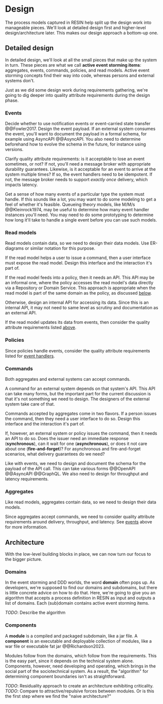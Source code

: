 # Design

The process models captured in RESIN help split up the design work into manageable pieces.
We'll look at detailed design first and higher-level design/architecture later.
This makes our design approach a bottom-up one.


## Detailed design

In detailed design, we'll look at all the small pieces that make up the system in turn.
These pieces are what we call **active event storming items**:
aggregates, events, commands, policies, and read models.
Active event storming concepts find their way into code, whereas persons and external systems don't.

Just as we did some design work during requirements gathering, we're going to dig deeper into quality attribute
requirements during the design phase.


### Events

Decide whether to use notification events or event-carried state transfer @@Fowler2017.
Design the event payload.
If an external system consumes the event, you'll want to document the payload in a formal schema, for example
using AsyncAPI @@AsyncAPI.
You also need to determine beforehand how to evolve the schema in the future, for instance using versions.

Clarify quality attribute requirements: is it acceptable to lose an event sometimes, or not?
If not, you'll need a message broker with appropriate durability guarantees.
Likewise, is it acceptable for an event to arrive at the system multiple times?
If so, the event handlers need to be idempotent.
If not, the message broker needs to support _exactly once_ delivery, which impacts latency.

Get a sense of how many events of a particular type the system must handle.
If this sounds like a lot, you may want to do some modeling to get a feel of whether it's feasible.
Queueing theory models, like M/M/s @@Kleinrock1974, may be useful to determine how many event handler instances
you'll need.
You may need to do some prototyping to determine how long it'll take to handle a single event before you can use
such models.


### Read models

Read models contain data, so we need to design their data models.
Use ER-diagrams or similar notation for this purpose.

If the read model helps a user to issue a command, then a user interface must expose the read model.
Design this interface and the interaction it's part of.

If the read model feeds into a policy, then it needs an API.
This API may be an informal one, where the policy accesses the read model's data directly via a Repository or Domain
Service.
This approach is appropriate when the read model is part of the same domain as the policy, as
discussed [below](#architecture).

Otherwise, design an internal API for accessing its data.
Since this is an internal API, it may not need to same level as scrutiny and documentation as an external API.

If the read model updates its data from events, then consider the quality attribute requirements listed [above](#events).


### Policies

Since policies handle events, consider the quality attribute requirements listed for [event handlers](#events).


### Commands

Both aggregates and external systems can accept commands.

A command for an external system depends on that system's API.
This API can take many forms, but the important part for the current discussion is that it's not something we need to
design.
The designers of the external system take care of that.

Commands accepted by aggregates come in two flavors.
If a person issues the command, then they need a user interface to do so.
Design this interface and the interaction it's part of.

If, however, an external system or policy issues the command, then it needs an API to do so.
Does the issuer need an immediate response (**synchronous**), can it wait for one (**asynchronous**),
or does it not care about one (**fire-and-forget**)?
For asynchronous and fire-and-forget scenarios, what delivery guarantees do we need?

Like with events, we need to design and document the schema for the payload of the API call.
This can take various forms @@OpenAPI @@AsyncAPI @@GraphQL.
We also need to design for throughput and latency requirements.


### Aggregates

Like read models, aggregates contain data, so we need to design their data models.

Since aggregates accept commands, we need to consider quality attribute requirements around delivery, throughput, and
latency.
See [events](#events) above for more information.


## Architecture

With the low-level building blocks in place, we can now turn our focus to the bigger picture.


### Domains

In the event storming and DDD worlds, the word **domain** often pops up.
As developers, we're supposed to find our domains and subdomains, but there is little concrete advice on how to do that.
Here, we're going to give you an algorithm that accepts a process definition in RESIN as input and outputs a list of
domains.
Each (sub)domain contains active event storming items.

_TODO_: Describe the algorithm


### Components

A **module** is a compiled and packaged subdomain, like a jar file.
A **component** is an executable and deployable collection of modules, like a war file or executable fat jar
@@Richardson2023.

Modules follow from the domains, which follow from the requirements.
This is the easy part, since it depends on the technical system alone.
Components, however, need developing and operating, which brings in the social part of the sociotechnical system.
As a result, the "algorithm" for determining component boundaries isn't as straightforward.

_TODO_: Residuality approach to create an architecture exhibiting criticality.
_TODO_: Compare to attractive/repulsive forces between modules. Or is this the first step where we find the
"naive architecture?"
